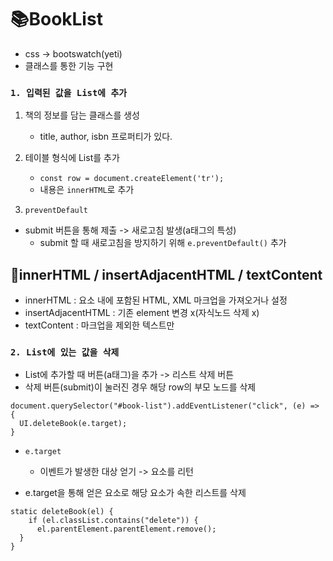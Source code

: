 # 📚BookList
- css -> bootswatch(yeti)
- 클래스를 통한 기능 구현 



### `1. 입력된 값을 List에 추가`
1) 책의 정보를 담는 클래스를 생성
	- title, author, isbn 프로퍼티가 있다.

2) 테이블 형식에 List를 추가
	- `const row = document.createElement('tr');`
	- 내용은 `innerHTML`로 추가

3) `preventDefault`
 - submit 버튼을 통해 제출 -> 새로고침 발생(a태그의 특성)
	 - submit 할 때 새로고침을 방지하기 위해 `e.preventDefault()` 추가

## 📝innerHTML / insertAdjacentHTML / textContent
- innerHTML : 요소 내에 포함된 HTML, XML 마크업을 가져오거나 설정
- insertAdjacentHTML : 기존 element 변경 x(자식노드 삭제 x)
- textContent : 마크업을 제외한 텍스트만

### `2. List에 있는 값을 삭제`
- List에 추가할 때 버튼(a태그)을 추가 -> 리스트 삭제 버튼
- 삭제 버튼(submit)이 눌러진 경우 해당 row의 부모 노드를 삭제
```
document.querySelector("#book-list").addEventListener("click", (e) => {
  UI.deleteBook(e.target);
}
```
- `e.target`
	- 이벤트가 발생한 대상 얻기 -> 요소를 리턴

- e.target을 통해 얻은 요소로 해당 요소가 속한 리스트를 삭제
```
static deleteBook(el) {
    if (el.classList.contains("delete")) {
      el.parentElement.parentElement.remove();
  }
}
```
